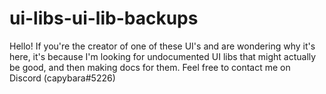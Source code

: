 # ui-libs-ui-lib-backups
Hello! If you're the creator of one of these UI's and are wondering why it's here, it's because I'm looking for undocumented UI libs that might actually be good, and then making docs for them.
Feel free to contact me on Discord (capybara#5226)
